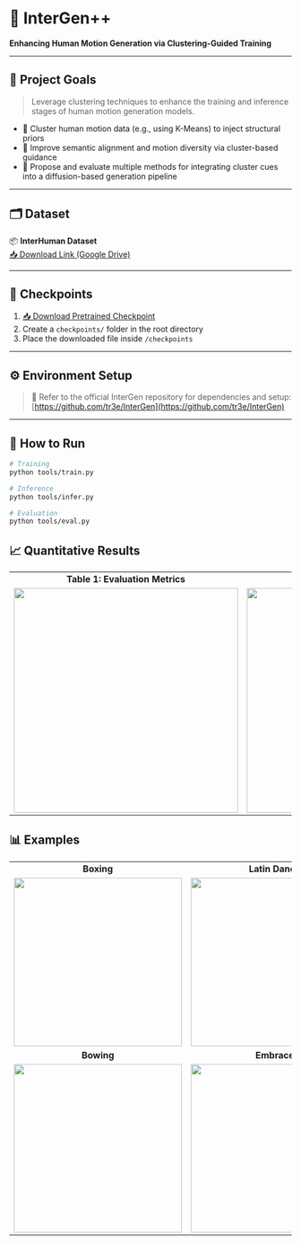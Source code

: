 # 🤖 InterGen++  
**Enhancing Human Motion Generation via Clustering-Guided Training**

---

## 🎯 Project Goals

> Leverage clustering techniques to enhance the training and inference stages of human motion generation models.

- 📌 Cluster human motion data (e.g., using K-Means) to inject structural priors  
- 📌 Improve semantic alignment and motion diversity via cluster-based guidance  
- 📌 Propose and evaluate multiple methods for integrating cluster cues into a diffusion-based generation pipeline

---

## 🗂️ Dataset

📦 **InterHuman Dataset**  
[📥 Download Link (Google Drive)](https://drive.google.com/drive/folders/1oyozJ4E7Sqgsr7Q747Na35tWo5CjNYk3)

---

## 📁 Checkpoints

1. [📥 Download Pretrained Checkpoint](https://drive.google.com/drive/folders/1ojxlLLud2dJaMmTBovWE6-2SPRX7FQmD)  
2. Create a `checkpoints/` folder in the root directory  
3. Place the downloaded file inside `/checkpoints`

---

## ⚙️ Environment Setup

> 🔗 Refer to the official InterGen repository for dependencies and setup:
> [https://github.com/tr3e/InterGen](https://github.com/tr3e/InterGen)

---

## 🚀 How to Run

```bash
# Training
python tools/train.py
```
```bash
# Inference
python tools/infer.py
```
```bash
# Evaluation
python tools/eval.py
```

## 📈 Quantitative Results

<table>
  <tr>
    <td align="center"><b>Table 1: Evaluation Metrics</b></td>
    <td align="center"><b>Table 2: Ablation Study</b></td>
  </tr>
  <tr>
    <td><img src="https://github.com/user-attachments/assets/bc8f6dab-9660-4d03-957e-0b33d5b33e24" width="400"/></td>
    <td><img src="https://github.com/user-attachments/assets/b08b75e0-d441-495a-b5b5-1c8a71b2bbb5" width="400"/></td>
  </tr>
</table>

## 📊 Examples

<table>
  <tr>
    <td align="center"><b>Boxing</b></td>
    <td align="center"><b>Latin Dance</b></td>
  </tr>
  <tr>
    <td><img src="https://github.com/user-attachments/assets/0867c5e6-87e9-4b74-b158-8ea11bb164a7" width="300"/></td>
    <td><img src="https://github.com/user-attachments/assets/8836d92b-1599-4e17-9853-4c15a30fd6ce" width="300"/></td>
  </tr>
  <tr>
    <td align="center"><b>Bowing</b></td>
    <td align="center"><b>Embrace</b></td>
  </tr>
  <tr>
    <td><img src="https://github.com/user-attachments/assets/c21c7b1b-a209-4f9a-8b9a-8d5b35f1b7b4" width="300"/></td>
    <td><img src="https://github.com/user-attachments/assets/7f2d5908-b517-412e-b659-c790d09f0d51" width="300"/></td>
  </tr>
</table>


